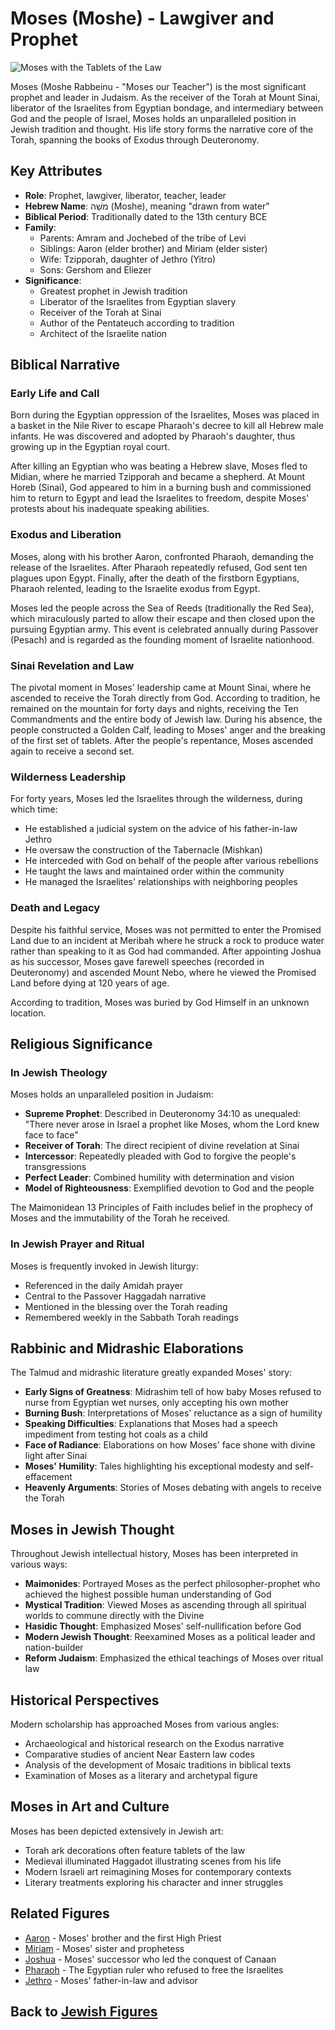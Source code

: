 # Moses (Moshe) - Lawgiver and Prophet

![Moses with the Tablets of the Law](moses_tablets.jpg)

Moses (Moshe Rabbeinu - "Moses our Teacher") is the most significant prophet and leader in Judaism. As the receiver of the Torah at Mount Sinai, liberator of the Israelites from Egyptian bondage, and intermediary between God and the people of Israel, Moses holds an unparalleled position in Jewish tradition and thought. His life story forms the narrative core of the Torah, spanning the books of Exodus through Deuteronomy.

## Key Attributes

- **Role**: Prophet, lawgiver, liberator, teacher, leader
- **Hebrew Name**: מֹשֶׁה (Moshe), meaning "drawn from water"
- **Biblical Period**: Traditionally dated to the 13th century BCE
- **Family**: 
  - Parents: Amram and Jochebed of the tribe of Levi
  - Siblings: Aaron (elder brother) and Miriam (elder sister)
  - Wife: Tzipporah, daughter of Jethro (Yitro)
  - Sons: Gershom and Eliezer
- **Significance**: 
  - Greatest prophet in Jewish tradition
  - Liberator of the Israelites from Egyptian slavery
  - Receiver of the Torah at Sinai
  - Author of the Pentateuch according to tradition
  - Architect of the Israelite nation

## Biblical Narrative

### Early Life and Call

Born during the Egyptian oppression of the Israelites, Moses was placed in a basket in the Nile River to escape Pharaoh's decree to kill all Hebrew male infants. He was discovered and adopted by Pharaoh's daughter, thus growing up in the Egyptian royal court.

After killing an Egyptian who was beating a Hebrew slave, Moses fled to Midian, where he married Tzipporah and became a shepherd. At Mount Horeb (Sinai), God appeared to him in a burning bush and commissioned him to return to Egypt and lead the Israelites to freedom, despite Moses' protests about his inadequate speaking abilities.

### Exodus and Liberation

Moses, along with his brother Aaron, confronted Pharaoh, demanding the release of the Israelites. After Pharaoh repeatedly refused, God sent ten plagues upon Egypt. Finally, after the death of the firstborn Egyptians, Pharaoh relented, leading to the Israelite exodus from Egypt.

Moses led the people across the Sea of Reeds (traditionally the Red Sea), which miraculously parted to allow their escape and then closed upon the pursuing Egyptian army. This event is celebrated annually during Passover (Pesach) and is regarded as the founding moment of Israelite nationhood.

### Sinai Revelation and Law

The pivotal moment in Moses' leadership came at Mount Sinai, where he ascended to receive the Torah directly from God. According to tradition, he remained on the mountain for forty days and nights, receiving the Ten Commandments and the entire body of Jewish law. During his absence, the people constructed a Golden Calf, leading to Moses' anger and the breaking of the first set of tablets. After the people's repentance, Moses ascended again to receive a second set.

### Wilderness Leadership

For forty years, Moses led the Israelites through the wilderness, during which time:
- He established a judicial system on the advice of his father-in-law Jethro
- He oversaw the construction of the Tabernacle (Mishkan)
- He interceded with God on behalf of the people after various rebellions
- He taught the laws and maintained order within the community
- He managed the Israelites' relationships with neighboring peoples

### Death and Legacy

Despite his faithful service, Moses was not permitted to enter the Promised Land due to an incident at Meribah where he struck a rock to produce water rather than speaking to it as God had commanded. After appointing Joshua as his successor, Moses gave farewell speeches (recorded in Deuteronomy) and ascended Mount Nebo, where he viewed the Promised Land before dying at 120 years of age.

According to tradition, Moses was buried by God Himself in an unknown location.

## Religious Significance

### In Jewish Theology

Moses holds an unparalleled position in Judaism:

- **Supreme Prophet**: Described in Deuteronomy 34:10 as unequaled: "There never arose in Israel a prophet like Moses, whom the Lord knew face to face"
- **Receiver of Torah**: The direct recipient of divine revelation at Sinai
- **Intercessor**: Repeatedly pleaded with God to forgive the people's transgressions
- **Perfect Leader**: Combined humility with determination and vision
- **Model of Righteousness**: Exemplified devotion to God and the people

The Maimonidean 13 Principles of Faith includes belief in the prophecy of Moses and the immutability of the Torah he received.

### In Jewish Prayer and Ritual

Moses is frequently invoked in Jewish liturgy:
- Referenced in the daily Amidah prayer
- Central to the Passover Haggadah narrative
- Mentioned in the blessing over the Torah reading
- Remembered weekly in the Sabbath Torah readings

## Rabbinic and Midrashic Elaborations

The Talmud and midrashic literature greatly expanded Moses' story:

- **Early Signs of Greatness**: Midrashim tell of how baby Moses refused to nurse from Egyptian wet nurses, only accepting his own mother
- **Burning Bush**: Interpretations of Moses' reluctance as a sign of humility
- **Speaking Difficulties**: Explanations that Moses had a speech impediment from testing hot coals as a child
- **Face of Radiance**: Elaborations on how Moses' face shone with divine light after Sinai
- **Moses' Humility**: Tales highlighting his exceptional modesty and self-effacement
- **Heavenly Arguments**: Stories of Moses debating with angels to receive the Torah

## Moses in Jewish Thought

Throughout Jewish intellectual history, Moses has been interpreted in various ways:

- **Maimonides**: Portrayed Moses as the perfect philosopher-prophet who achieved the highest possible human understanding of God
- **Mystical Tradition**: Viewed Moses as ascending through all spiritual worlds to commune directly with the Divine
- **Hasidic Thought**: Emphasized Moses' self-nullification before God
- **Modern Jewish Thought**: Reexamined Moses as a political leader and nation-builder
- **Reform Judaism**: Emphasized the ethical teachings of Moses over ritual law

## Historical Perspectives

Modern scholarship has approached Moses from various angles:
- Archaeological and historical research on the Exodus narrative
- Comparative studies of ancient Near Eastern law codes
- Analysis of the development of Mosaic traditions in biblical texts
- Examination of Moses as a literary and archetypal figure

## Moses in Art and Culture

Moses has been depicted extensively in Jewish art:
- Torah ark decorations often feature tablets of the law
- Medieval illuminated Haggadot illustrating scenes from his life
- Modern Israeli art reimagining Moses for contemporary contexts
- Literary treatments exploring his character and inner struggles

## Related Figures

- [Aaron](./aaron.md) - Moses' brother and the first High Priest
- [Miriam](./miriam.md) - Moses' sister and prophetess
- [Joshua](./joshua.md) - Moses' successor who led the conquest of Canaan
- [Pharaoh](./pharaoh.md) - The Egyptian ruler who refused to free the Israelites
- [Jethro](./jethro.md) - Moses' father-in-law and advisor

## Back to [Jewish Figures](./README.md)
